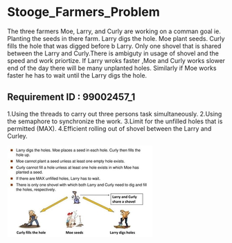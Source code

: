 # Stooge_Farmers_Problem

The three farmers Moe, Larry, and Curly are working on a comman goal ie. Planting the seeds in there farm. Larry digs the hole. Moe  plant seeds. Curly fills the hole that was digged before b Larry. Only one shovel that is shared between the Larry and Curly.There is ambiguty in usage of shovel and the speed and work priortize. If Larry wroks faster ,Moe and Curly works slower end of the day there will be many unplanted holes. Similarly if Moe works faster he has to wait until the Larry digs the hole.

## Requirement ID : 99002457_1

1.Using the threads to carry out three persons task simultaneously.
2.Using the semaphore to synchronize the work.
3.Limit for the unfilled holes that is permitted (MAX).
4.Efficient rolling out of shovel between the Larry and Curley.

![alt text](https://github.com/99002457/Mini_Project-Stooge_Farmers_Problem/blob/main/1_Requirements/image.jpg)

